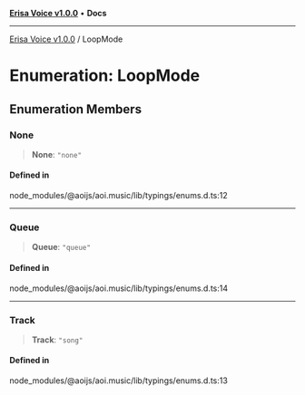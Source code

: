 [**Erisa Voice v1.0.0**](../README.md) • **Docs**

***

[Erisa Voice v1.0.0](../globals.md) / LoopMode

# Enumeration: LoopMode

## Enumeration Members

### None

> **None**: `"none"`

#### Defined in

node\_modules/@aoijs/aoi.music/lib/typings/enums.d.ts:12

***

### Queue

> **Queue**: `"queue"`

#### Defined in

node\_modules/@aoijs/aoi.music/lib/typings/enums.d.ts:14

***

### Track

> **Track**: `"song"`

#### Defined in

node\_modules/@aoijs/aoi.music/lib/typings/enums.d.ts:13
